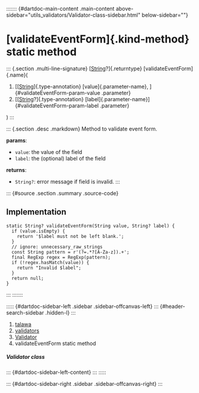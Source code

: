 ::::::: {#dartdoc-main-content .main-content above-sidebar="utils_validators/Validator-class-sidebar.html" below-sidebar=""}
<div>

# [validateEventForm]{.kind-method} static method

</div>

::: {.section .multi-line-signature}
[[String](https://api.flutter.dev/flutter/dart-core/String-class.html)?]{.returntype}
[validateEventForm]{.name}(

1.  [[[String](https://api.flutter.dev/flutter/dart-core/String-class.html)]{.type-annotation}
    [value]{.parameter-name}, ]{#validateEventForm-param-value
    .parameter}
2.  [[[String](https://api.flutter.dev/flutter/dart-core/String-class.html)?]{.type-annotation}
    [label]{.parameter-name}]{#validateEventForm-param-label .parameter}

)
:::

::: {.section .desc .markdown}
Method to validate event form.

**params**:

-   `value`: the value of the field
-   `label`: the (optional) label of the field

**returns**:

-   `String?`: error message if field is invalid.
:::

::: {#source .section .summary .source-code}
## Implementation

``` language-dart
static String? validateEventForm(String value, String? label) {
  if (value.isEmpty) {
    return '$label must not be left blank.';
  }
  // ignore: unnecessary_raw_strings
  const String pattern = r'(?=.*?[A-Za-z]).+';
  final RegExp regex = RegExp(pattern);
  if (!regex.hasMatch(value)) {
    return "Invalid $label";
  }
  return null;
}
```
:::
:::::::

::::: {#dartdoc-sidebar-left .sidebar .sidebar-offcanvas-left}
::: {#header-search-sidebar .hidden-l}
:::

1.  [talawa](../../index.html)
2.  [validators](../../utils_validators/)
3.  [Validator](../../utils_validators/Validator-class.html)
4.  validateEventForm static method

##### Validator class

::: {#dartdoc-sidebar-left-content}
:::
:::::

::: {#dartdoc-sidebar-right .sidebar .sidebar-offcanvas-right}
:::
